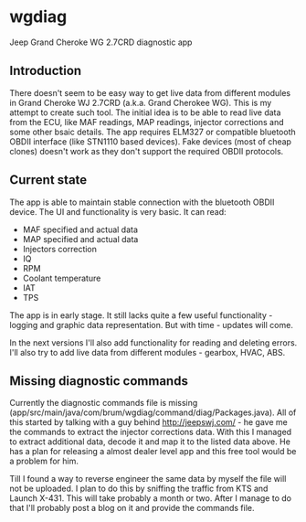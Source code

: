 # wgdiag
Jeep Grand Cheroke WG 2.7CRD diagnostic app

## Introduction

There doesn't seem to be easy way to get live data from different modules in Grand Cheroke WJ 2.7CRD (a.k.a. Grand Cherokee WG). This is my attempt to create such tool. The initial idea is to be able to read live data from the ECU, like MAF readings, MAP readings, injector corrections and some other bsaic details. The app requires ELM327 or compatible bluetooth OBDII interface (like STN1110 based devices). Fake devices (most of cheap clones) doesn't work as they don't support the required OBDII protocols.

## Current state

The app is able to maintain stable connection with the bluetooth OBDII device. The UI and functionality is very basic. It can read:
 * MAF specified and actual data
 * MAP specified and actual data
 * Injectors correction
 * IQ
 * RPM
 * Coolant temperature
 * IAT
 * TPS

The app is in early stage. It still lacks quite a few useful functionality - logging and graphic data representation. But with time - updates will come.

In the next versions I'll also add functionality for reading and deleting errors. I'll also try to add live data from different modules - gearbox, HVAC, ABS.

## Missing diagnostic commands

Currently the diagnostic commands file is missing (app/src/main/java/com/brum/wgdiag/command/diag/Packages.java). All of this started by talking with a guy behind http://jeepswj.com/ - he gave me the commands to extract the injector corrections data. With this I managed to extract additional data, decode it and map it to the listed data above. He has a plan for releasing a almost dealer level app and this free tool would be a problem for him.

Till I found a way to reverse engineer the same data by myself the file will not be uploaded. I plan to do this by sniffing the traffic from KTS and Launch X-431. This will take probably a month or two. After I manage to do that I'll probably post a blog on it and provide the commands file.
